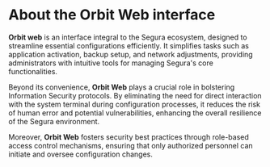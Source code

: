 # About the Orbit Web interface

**Orbit web** is an interface integral to the Segura ecosystem, designed to streamline essential configurations efficiently. It simplifies tasks such as application activation, backup setup, and network adjustments, providing administrators with intuitive tools for managing Segura's core functionalities.

Beyond its convenience, **Orbit Web** plays a crucial role in bolstering Information Security protocols. By eliminating the need for direct interaction with the system terminal during configuration processes, it reduces the risk of human error and potential vulnerabilities, enhancing the overall resilience of the Segura environment.

Moreover, **Orbit Web** fosters security best practices through role-based access control mechanisms, ensuring that only authorized personnel can initiate and oversee configuration changes.